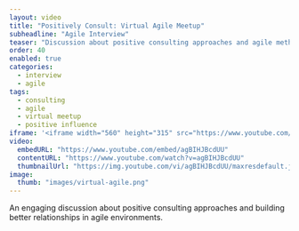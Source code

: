 ```yaml
---
layout: video
title: "Positively Consult: Virtual Agile Meetup"
subheadline: "Agile Interview"
teaser: "Discussion about positive consulting approaches and agile methodologies."
order: 40
enabled: true
categories:
  - interview
  - agile
tags:
  - consulting
  - agile
  - virtual meetup
  - positive influence
iframe: '<iframe width="560" height="315" src="https://www.youtube.com/embed/agBIHJBcdUU" frameborder="0" allow="accelerometer; autoplay; clipboard-write; encrypted-media; gyroscope; picture-in-picture" allowfullscreen></iframe>'
video:
  embedURL: "https://www.youtube.com/embed/agBIHJBcdUU"
  contentURL: "https://www.youtube.com/watch?v=agBIHJBcdUU"
  thumbnailUrl: "https://img.youtube.com/vi/agBIHJBcdUU/maxresdefault.jpg"
image:
  thumb: "images/virtual-agile.png"
---
```



An engaging discussion about positive consulting approaches and building better relationships in agile environments.
